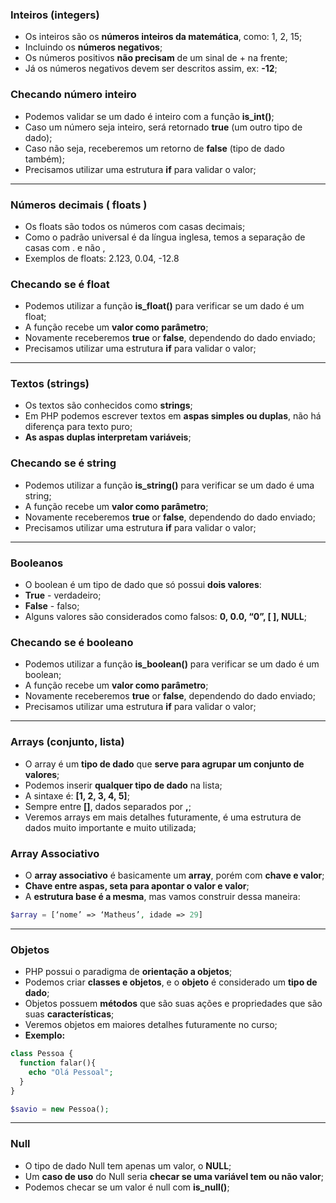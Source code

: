 ### Inteiros (integers)

- Os inteiros são os **números inteiros da matemática**, como: 1, 2, 15;
- Incluindo os **números negativos**;
- Os números positivos **não precisam** de um sinal de + na frente;
- Já os números negativos devem ser descritos assim, ex: **-12**;

### Checando número inteiro

- Podemos validar se um dado é inteiro com a função **is_int()**;
- Caso um número seja inteiro, será retornado **true** (um outro tipo de dado);
- Caso não seja, receberemos um retorno de **false** (tipo de dado também);
- Precisamos utilizar uma estrutura **if** para validar o valor;

---

### Números decimais ( floats )

- Os floats são todos os números com casas decimais;
- Como o padrão universal é da língua inglesa, temos a separação de casas
  com . e não ,
- Exemplos de floats: 2.123, 0.04, -12.8

### Checando se é float

- Podemos utilizar a função **is_float()** para verificar se um dado é um float;
- A função recebe um **valor como parâmetro**;
- Novamente receberemos **true** or **false**, dependendo do dado enviado;
- Precisamos utilizar uma estrutura **if** para validar o valor;

---

### Textos (strings)

- Os textos são conhecidos como **strings**;
- Em PHP podemos escrever textos em **aspas simples ou duplas**, não há diferença para texto puro;
- **As aspas duplas interpretam variáveis**;

### Checando se é string

- Podemos utilizar a função **is_string()** para verificar se um dado é uma string;
- A função recebe um **valor como parâmetro**;
- Novamente receberemos **true** or **false**, dependendo do dado enviado;
- Precisamos utilizar uma estrutura **if** para validar o valor;

---

### Booleanos

- O boolean é um tipo de dado que só possui **dois valores**:
- **True** - verdadeiro;
- **False** - falso;
- Alguns valores são considerados como falsos: **0, 0.0, “0”, [ ], NULL**;

### Checando se é booleano

- Podemos utilizar a função **is_boolean()** para verificar se um dado é um boolean;
- A função recebe um **valor como parâmetro**;
- Novamente receberemos **true** or **false**, dependendo do dado enviado;
- Precisamos utilizar uma estrutura **if** para validar o valor;

---

### Arrays (conjunto, lista)

- O array é um **tipo de dado** que **serve para agrupar um conjunto de valores**;
- Podemos inserir **qualquer tipo de dado** na lista;
- A sintaxe é: **[1, 2, 3, 4, 5]**;
- Sempre entre **[]**, dados separados por **,**;
- Veremos arrays em mais detalhes futuramente, é uma estrutura de dados muito importante e muito utilizada;

### Array Associativo

- O **array associativo** é basicamente um **array**, porém com **chave e valor**;
- **Chave entre aspas, seta para apontar o valor e valor**;
- A **estrutura base é a mesma**, mas vamos construir dessa maneira:

```php
$array = [‘nome’ => ‘Matheus’, idade => 29]
```

---

### Objetos

- PHP possui o paradigma de **orientação a objetos**;
- Podemos criar **classes e objetos**, e o **objeto** é considerado um **tipo de dado**;
- Objetos possuem **métodos** que são suas ações e propriedades que são suas **características**;
- Veremos objetos em maiores detalhes futuramente no curso;
- **Exemplo:**

```php
class Pessoa {
  function falar(){
    echo "Olá Pessoal";
  }
}

$savio = new Pessoa();
```

---

### Null

- O tipo de dado Null tem apenas um valor, o **NULL**;
- Um **caso de uso** do Null seria **checar se uma variável tem ou não valor**;
- Podemos checar se um valor é null com **is_null()**;
